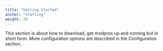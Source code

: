 ```yaml
---
title: "Getting Started"
anchor: "starting"
weight: 20
---
```


This section is about how to download, get modprox up and running
but in short form. More configuration options are described in the
Configuration section.

